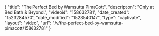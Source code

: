 {
    "title": "The Perfect Bed by Wamsutta PimaCott",
    "description": "Only at Bed Bath & Beyond.",
    "videoid": "158632781",
    "date_created": "1523284570",
    "date_modified": "1523540147",
    "type": "captivate",
    "layout": "video",
    "url": "\/v\/the-perfect-bed-by-wamsutta-pimacott\/158632781"
}